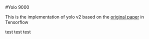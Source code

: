 #Yolo 9000

This is the implementation of yolo v2 based on the [original paper](https://arxiv.org/pdf/1612.08242.pdf) in Tensorflow

test test test